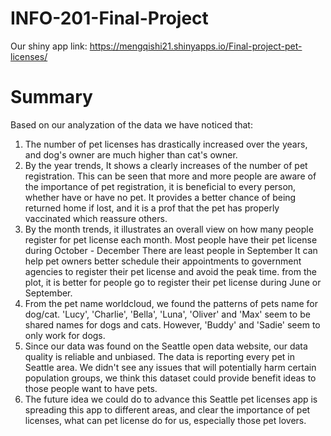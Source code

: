 # INFO-201-Final-Project
Our shiny app link:  https://mengqishi21.shinyapps.io/Final-project-pet-licenses/
# Summary
Based on our analyzation of the data we have noticed that:

1. The number of pet licenses has drastically increased over the years, and dog's owner are much higher than cat's owner.
2. By the year trends, It shows a clearly increases of the number of pet registration. This can be seen that more and more people are aware of the importance of pet registration, it is beneficial to every person, whether have or have no pet. It provides a better chance of being returned home if lost, and it is a prof that the pet has properly vaccinated which reassure others.
3. By the month trends, it illustrates an overall view on how many people register for pet license each month. Most people have their pet license during October - December There are least people in September It can help pet owners better schedule their appointments to government agencies to register their pet license and avoid the peak time. from the plot, it is better for people go to register their pet license during June or September.
4. From the pet name worldcloud, we found the patterns of pets name for dog/cat. 'Lucy', 'Charlie', 'Bella', 'Luna', 'Oliver' and 'Max' seem to be shared names for dogs and cats. However, 'Buddy' and 'Sadie' seem to only work for dogs.
5. Since our data was found on the Seattle open data website, our data quality is reliable and unbiased. The data is reporting every pet in Seattle area. We didn't see any issues that will potentially harm certain population groups, we think this dataset could provide benefit ideas to those people want to have pets.
6. The future idea we could do to advance this Seattle pet licenses app is spreading this app to different areas, and clear the importance of pet licenses, what can pet license do for us, especially those pet lovers.
